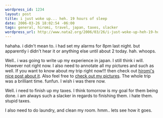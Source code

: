 ```yaml
--- 
wordpress_id: 1234
layout: post
title: i just woke up... heh. 19 hours of sleep
date: 2006-03-26 18:02:54 -06:00
tags: general, hiromi, travel, japan, taxes, slacker
wordpress_url: http://www.nata2.org/2006/03/26/i-just-woke-up-heh-19-hours-of-sleep/
---
```

hahaha. i didn't mean to. i had set my alarms for 8pm last night. but apparently i didn't hear it or anything else until about 2 today. hah. whoops.

Well.. i was going to write up my experience in japan. I still think i will. However not right now. I also need to annotate all my pictures and such as well.  If you want to know about my trip right now!!! then check out <a href="http://hirominakazawa.com/2006/03/26/the-party-is-over/">hiromi's nice post about it</a>. Also feel free to <a href="http://flickr.com/photos/natatwo/sets/72057594085151914/">check out my pictures</a>. The whole trip was a brilliant time. funfun. I wish i was there now.

Well. i need to finish up my taxes. I think tomorrow is my goal for them being done. i am always such a slacker in regards to finishing them. i hate them. stupid taxes.

I also need to do laundry, and clean my room. hmm.. lets see how it goes.
